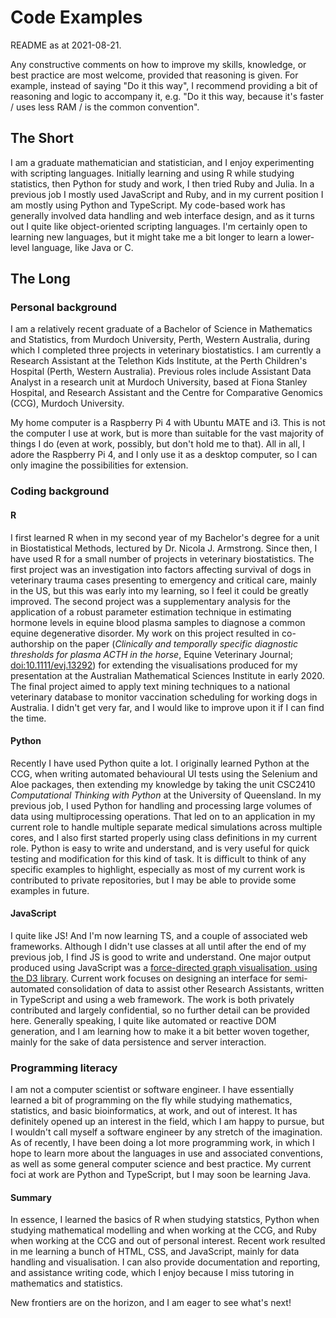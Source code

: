 # Code Examples


README as at 2021-08-21.

Any constructive comments on how to improve my skills, knowledge, or best
practice are most welcome, provided that reasoning is given.  For example,
instead of saying "Do it this way", I recommend providing a bit of reasoning
and logic to accompany it, e.g. "Do it this way, because it's faster / uses
less RAM / is the common convention".


## The Short

I am a graduate mathematician and statistician, and I enjoy experimenting with
scripting languages.  Initially learning and using R while studying statistics,
then Python for study and work, I then tried Ruby and Julia.  In a previous job
I mostly used JavaScript and Ruby, and in my current position I am mostly using
Python and TypeScript.  My code-based work has generally involved data handling
and web interface design, and as it turns out I quite like object-oriented
scripting languages.  I'm certainly open to learning new languages, but it
might take me a bit longer to learn a lower-level language, like Java or C.


## The Long


### Personal background

I am a relatively recent graduate of a Bachelor of Science in Mathematics and
Statistics, from Murdoch University, Perth, Western Australia, during which I
completed three projects in veterinary biostatistics.  I am currently a
Research Assistant at the Telethon Kids Institute, at the Perth Children's
Hospital (Perth, Western Australia).  Previous roles include Assistant Data
Analyst in a research unit at Murdoch University, based at Fiona Stanley
Hospital, and Research Assistant and the Centre for Comparative Genomics (CCG),
Murdoch University.

My home computer is a Raspberry Pi 4 with Ubuntu MATE and i3.  This is not the
computer I use at work, but is more than suitable for the vast majority of
things I do (even at work, possibly, but don't hold me to that).  All in all, I
adore the Raspberry Pi 4, and I only use it as a desktop computer, so I can
only imagine the possibilities for extension.


### Coding background


#### R

I first learned R when in my second year of my Bachelor's degree for a unit in
Biostatistical Methods, lectured by Dr. Nicola J. Armstrong.  Since then, I
have used R for a small number of projects in veterinary biostatistics.  The
first project was an investigation into factors affecting survival of dogs in
veterinary trauma cases presenting to emergency and critical care, mainly in
the US, but this was early into my learning, so I feel it could be greatly
improved.  The second project was a supplementary analysis for the application
of a robust parameter estimation technique in estimating hormone levels in
equine blood plasma samples to diagnose a common equine degenerative disorder.
My work on this project resulted in co-authorship on the paper (*Clinically and
temporally specific diagnostic thresholds for plasma ACTH in the horse*, Equine
Veterinary Journal; [doi:10.1111/evj.13292][paper0]) for extending the
visualisations produced for my presentation at the Australian Mathematical
Sciences Institute in early 2020.  The final project aimed to apply text mining
techniques to a national veterinary database to monitor vaccination scheduling
for working dogs in Australia.  I didn't get very far, and I would like to
improve upon it if I can find the time.

#### Python

Recently I have used Python quite a lot.  I originally learned Python at the
CCG, when writing automated behavioural UI tests using the Selenium and Aloe
packages, then extending my knowledge by taking the unit CSC2410 _Computational
Thinking with Python_ at the University of Queensland.  In my previous job, I
used Python for handling and processing large volumes of data using
multiprocessing operations.  That led on to an application in my current role
to handle multiple separate medical simulations across multiple cores, and I
also first started properly using class definitions in my current role.  Python
is easy to write and understand, and is very useful for quick testing and
modification for this kind of task.  It is difficult to think of any specific
examples to highlight, especially as most of my current work is contributed to
private repositories, but I may be able to provide some examples in future.

#### JavaScript

I quite like JS!  And I'm now learning TS, and a couple of associated web
frameworks.  Although I didn't use classes at all until after the end of my
previous job, I find JS is good to write and understand.  One major output
produced using JavaScript was a [force-directed graph visualisation, using the
D3 library][d3fdg].  Current work focuses on designing an interface for
semi-automated consolidation of data to assist other Research Assistants,
written in TypeScript and using a web framework.  The work is both privately
contributed and largely confidential, so no further detail can be provided
here.  Generally speaking, I quite like automated or reactive DOM generation,
and I am learning how to make it a bit better woven together, mainly for the
sake of data persistence and server interaction.


### Programming literacy


I am not a computer scientist or software engineer.  I have essentially learned
a bit of programming on the fly while studying mathematics, statistics, and
basic bioinformatics, at work, and out of interest.  It has definitely opened
up an interest in the field, which I am happy to pursue, but I wouldn't call
myself a software engineer by any stretch of the imagination.  As of recently,
I have been doing a lot more programming work, in which I hope to learn more
about the languages in use and associated conventions, as well as some general
computer science and best practice.  My current foci at work are Python and
TypeScript, but I may soon be learning Java.


#### Summary


In essence, I learned the basics of R when studying statstics, Python when
studying mathematical modelling and when working at the CCG, and Ruby when
working at the CCG and out of personal interest.  Recent work resulted in me
learning a bunch of HTML, CSS, and JavaScript, mainly for data handling and
visualisation.  I can also provide documentation and reporting, and assistance
writing code, which I enjoy because I miss tutoring in mathematics and
statistics.

New frontiers are on the horizon, and I am eager to see what's next!


[paper0]:https://doi.org/10.1111/evj.13292
[d3fdg]:https://github.com/glm729/d3fdg
